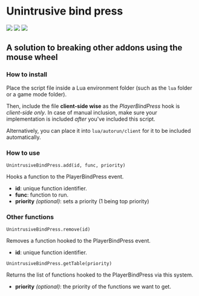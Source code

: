 # Unintrusive bind press

![](https://img.shields.io/github/v/release/DyaMetR/unintrusive-bind-press)
![](https://img.shields.io/github/issues-raw/DyaMetR/unintrusive-bind-press)
![](https://img.shields.io/github/license/DyaMetR/unintrusive-bind-press)

## A solution to breaking other addons using the mouse wheel

### How to install

Place the script file inside a Lua environment folder (such as the `lua` folder or a game mode folder).

Then, include the file **client-side wise** as the _PlayerBindPress_ hook is _client-side only_. In case of manual inclusion, make sure your implementation is included _after_ you've included this script.

Alternatively, you can place it into `lua/autorun/client` for it to be included automatically.

### How to use

`UnintrusiveBindPress.add(id, func, priority)`

Hooks a function to the PlayerBindPress event.

+ **id**: unique function identifier.
+ **func**: function to run.
+ **priority** _(optional)_: sets a priority (1 being top priority)

### Other functions

`UnintrusiveBindPress.remove(id)`

Removes a function hooked to the PlayerBindPress event.

+ **id**: unique function identifier.

`UnintrusiveBindPress.getTable(priority)`

Returns the list of functions hooked to the PlayerBindPress via this system.

+ **priority** _(optional)_: the priority of the functions we want to get.
